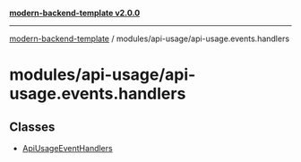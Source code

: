 [**modern-backend-template v2.0.0**](../../../README.md)

***

[modern-backend-template](../../../modules.md) / modules/api-usage/api-usage.events.handlers

# modules/api-usage/api-usage.events.handlers

## Classes

- [ApiUsageEventHandlers](classes/ApiUsageEventHandlers.md)
